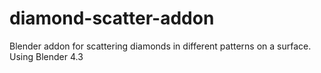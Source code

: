 # diamond-scatter-addon
Blender addon for scattering diamonds in different patterns on a surface.
Using Blender 4.3

